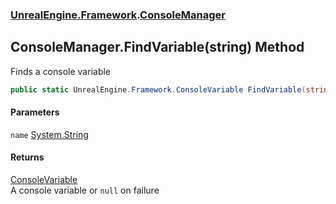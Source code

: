 ### [UnrealEngine.Framework](UnrealEngine_Framework.md 'UnrealEngine.Framework').[ConsoleManager](ConsoleManager.md 'UnrealEngine.Framework.ConsoleManager')
## ConsoleManager.FindVariable(string) Method
Finds a console variable  
```csharp
public static UnrealEngine.Framework.ConsoleVariable FindVariable(string name);
```
#### Parameters
<a name='UnrealEngine_Framework_ConsoleManager_FindVariable(string)_name'></a>
`name` [System.String](https://docs.microsoft.com/en-us/dotnet/api/System.String 'System.String')  
  
#### Returns
[ConsoleVariable](ConsoleVariable.md 'UnrealEngine.Framework.ConsoleVariable')  
A console variable or `null` on failure
